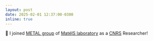 ```yaml
---
layout: post
date: 2025-02-01 12:37:00-0300
inline: true
---
```


:rocket: I joined [METAL group](https://mateis.insa-lyon.fr/fr/page/metal) of [MatéIS laboratory](https://mateis.insa-lyon.fr/en) as a [CNRS](https://carrieres.cnrs.fr/en/identity-card/) Researcher!

